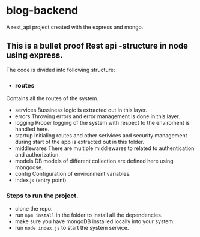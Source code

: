 # blog-backend
A rest_api project created with the express and mongo.

## This is a bullet proof Rest api -structure in node using express.
The code is divided into following structure:
- ### routes
Contains all the routes of the system.
- services
Bussiness logic is extracted out in this layer.
- errors
Throwing errors and error management is done in this layer.
- logging
Proper logging of the system with respect to the enviroment is handled here.
- startup
Initialing routes and other serivices and security management during start of the app is extracted out in this folder.
- middlewares
There are multiple middlewares to related to authentication and authorization.
- models
DB models of different collection are defined here using mongoose.
- config
Configuration of environment variables.
- index.js (entry point)

### Steps to run the project.
- clone the repo.
- run `npm install` in the folder to install all the dependencies.
- make sure you have mongoDB installed locally into your system.
- run `node index.js` to start the system service.
